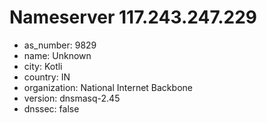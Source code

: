# Nameserver 117.243.247.229

* as_number: 9829
* name: Unknown
* city: Kotli
* country: IN
* organization: National Internet Backbone
* version: dnsmasq-2.45
* dnssec: false
